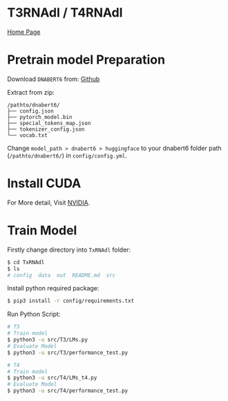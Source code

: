 T3RNAdl / T4RNAdl
===

[Home Page](http://www.szu-bioinf.org/)

# Pretrain model Preparation

Download `DNABERT6` from: [Github](https://github.com/jerryji1993/DNABERT)

Extract from zip:

```tree
/pathto/dnabert6/
├── config.json
├── pytorch_model.bin
├── special_tokens_map.json
├── tokenizer_config.json
└── vocab.txt
```

Change `model_path > dnabert6 > huggingface` to your dnabert6 folder path (`/pathto/dnabert6/`) in `config/config.yml`.

# Install CUDA

For More detail, Visit [NVIDIA](https://docs.nvidia.com/cuda/cuda-installation-guide-linux/).

# Train Model

Firstly change directory into `TxRNAdl` folder:

```bash
$ cd TxRNAdl
$ ls
# config  data  out  README.md  src
```

Install python required package:

```bash
$ pip3 install -r config/requirements.txt
```

Run Python Script:

```bash
# T3
# Train model
$ python3 -u src/T3/LMs.py
# Evaluate Model
$ python3 -u src/T3/performance_test.py

# T4
# Train model
$ python3 -u src/T4/LMs_t4.py
# Evaluate Model
$ python3 -u src/T4/performance_test.py

```

